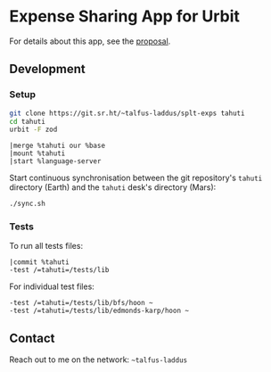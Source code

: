 # Expense Sharing App for Urbit

For details about this app, see the [proposal](./proposal.md).

## Development

### Setup

```bash
git clone https://git.sr.ht/~talfus-laddus/splt-exps tahuti
cd tahuti
urbit -F zod
```

```dojo
|merge %tahuti our %base
|mount %tahuti
|start %language-server
```

Start continuous synchronisation between the git repository's `tahuti` directory
(Earth) and the `tahuti` desk's directory (Mars):

```bash
./sync.sh
```

### Tests

To run all tests files:

```dojo
|commit %tahuti
-test /=tahuti=/tests/lib
```

For individual test files:
```dojo
-test /=tahuti=/tests/lib/bfs/hoon ~
-test /=tahuti=/tests/lib/edmonds-karp/hoon ~
```

## Contact

Reach out to me on the network: `~talfus-laddus`
